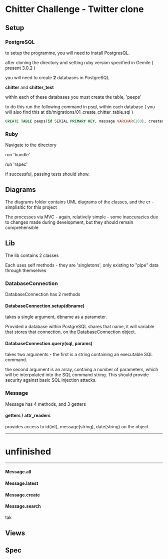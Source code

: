 # Chitter Challenge - Twitter clone

## Setup

### PostgreSQL

to setup the programme, you will need to install PostgresQL.

after cloning the directory and setting ruby version specified in Gemile ( present 3.0.2 )

you will need to create **2** databases in PostgreSQL

**chitter** and **chitter_test**

within each of these databases you must create the table, 'peeps'

to do this run the following command in psql, within each database ( you will also find this at db/migrations/01_create_chitter_table.sql )

```SQL
CREATE TABLE peeps(id SERIAL PRIMARY KEY, message VARCHAR(160), created_date timestamp default CURRENT_TIMESTAMP);
```

### Ruby

Navigate to the directory

run 'bundle'

run 'rspec'

if successful, passing tests should show.

## Diagrams

The diagrams folder contains UML diagrams of the classes, and the er - simplisitic for this project

The processes via MVC - again, relatively simple - some inaccuracies due to changes made during development, but they should remain comprehensible

## Lib

The lib contains 2 classes

Each uses self methods - they are 'singletons', only existing to "pipe" data through themselves

### DatabaseConnection

DatabaseConnection has 2 methods

#### DatabaseConnection.setup(dbname)

takes a single argument, dbname as a parameter.

Provided a database within PostgreSQL shares that name, it will variable that stores that connection, on the DatabaseConnection object.

#### DatabaseConnection.query(sql, params)

takes two arguments - the first is a string containing an executable SQL command.

the second argument is an array, containg a number of parameters, which will be interpolated into the SQL command string. This should provide security against basic SQL injection attacks.

### Message

Message has 4 methods, and 3 getters

#### getters / attr_readers

provides access to id(int), message(string), date(string) on the object

***
# unfinished
***

#### Message.all

#### Message.latest

#### Message.create

#### Message.search

tak

## Views

## Spec
